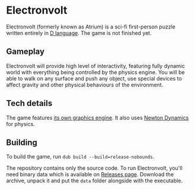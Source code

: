 Electronvolt
============
Electronvolt (formerly known as Atrium) is a sci-fi first-person puzzle written entirely in [D language](http://dlang.org). The game is not finished yet.

Gameplay
--------
Electronvolt will provide high level of interactivity, featuring fully dynamic world with everything being controlled by the physics engine. You will be able to walk on any surface and push any object, use special devices to affect gravity and other physical behaviours of the environment.

Tech details
------------
The game features [its own graphics engine](https://github.com/gecko0307/dagon). It also uses [Newton Dynamics](http://newtondynamics.com/) for physics.

Building
--------
To build the game, run `dub build --build=release-nobounds`.

The repository contains only the source code. To run Electronvolt, you'll need binary data which is available on [Releases page](https://github.com/gecko0307/electronvolt/releases). Download the archive, unpack it and put the `data` folder alongside with the executable.
